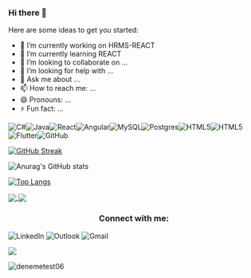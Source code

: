 ### Hi there 👋


Here are some ideas to get you started:

- 🔭 I’m currently working on HRMS-REACT
- 🌱 I’m currently learning REACT
- 👯 I’m looking to collaborate on ...
- 🤔 I’m looking for help with ...
- 💬 Ask me about ...
- 📫 How to reach me: ...
- 😄 Pronouns: ...
- ⚡ Fun fact: ...

<img alt="C#" src="https://img.shields.io/badge/c%23-%23239120.svg?style=for-the-badge&logo=c-sharp&logoColor=white"/><img alt="Java" src="https://img.shields.io/badge/java-%23ED8B00.svg?style=for-the-badge&logo=java&logoColor=white"/><img alt="React" src="https://img.shields.io/badge/react-%2320232a.svg?style=for-the-badge&logo=react&logoColor=%2361DAFB"/><img alt="Angular" src="https://img.shields.io/badge/angular-%23DD0031.svg?style=for-the-badge&logo=angular&logoColor=white"/><img alt="MySQL" src="https://img.shields.io/badge/mysql-%2300f.svg?style=for-the-badge&logo=mysql&logoColor=white"/><img alt="Postgres" src ="https://img.shields.io/badge/postgres-%23316192.svg?style=for-the-badge&logo=postgresql&logoColor=white"/><img alt="HTML5" src="https://img.shields.io/badge/html5-%23E34F26.svg?style=for-the-badge&logo=html5&logoColor=white"/><img alt="HTML5" src="https://img.shields.io/badge/html5-%23E34F26.svg?style=for-the-badge&logo=html5&logoColor=white"/><img alt="Flutter" src="https://img.shields.io/badge/Flutter-%2302569B.svg?style=for-the-badge&logo=Flutter&logoColor=white" /><img alt="GitHub" src="https://img.shields.io/badge/github-%23121011.svg?style=for-the-badge&logo=github&logoColor=white"/>

[![GitHub Streak](http://github-readme-streak-stats.herokuapp.com?user=denemetest06&background=141321&fire=D93A7C&ring=D93A7C&currStreakNum=A9FEF7&currStreakLabel=A9FEF7&sideNums=A9FEF7&sideLabels=A9FEF7&dates=F7D747&border=D93A7C&stroke=D93A7C)](https://git.io/streak-stats)

![Anurag's GitHub stats](https://github-readme-stats.vercel.app/api?username=denemetest06&show_icons=true&theme=radical)

[![Top Langs](https://github-readme-stats.vercel.app/api/top-langs/?username=denemetest06&layout=radical)](https://github.com/anuraghazra/github-readme-stats)

<a href="https://github.com/anuraghazra/github-readme-stats">
  <img align="center" src="https://github-readme-stats.vercel.app/api" />
</a>
<a href="https://github.com/anuraghazra/convoychat">
  <img align="center" src="https://github-readme-stats.vercel.app/api" />
</a>


<h3 align="center">Connect with me:</h3>
<img alt="LinkedIn" src="https://img.shields.io/badge/linkedin-%230077B5.svg?style=for-the-badge&logo=linkedin&logoColor=white"/>
<img alt="Outlook" src="https://img.shields.io/badge/Microsoft_Outlook-0078D4?style=for-the-badge&logo=microsoft-outlook&logoColor=white" />
<img alt="Gmail" src="https://img.shields.io/badge/Gmail-D14836?style=for-the-badge&logo=gmail&logoColor=white" />


![](https://komarev.com/ghpvc/?username=denemetest06&color=green)


<!--[![Readme Card](https://github-readme-stats.vercel.app/api/pin/?username=denemetest06&repo=denemetest06)](https://github.com/denemetest06/denemetest06)-->

<p><img align="left" src="https://github-readme-stats.vercel.app/api/top-langs/?username=denemetest06&layout=compact&bg_color=151515&text_color=#A9FEF7" alt="denemetest06" /></p>


